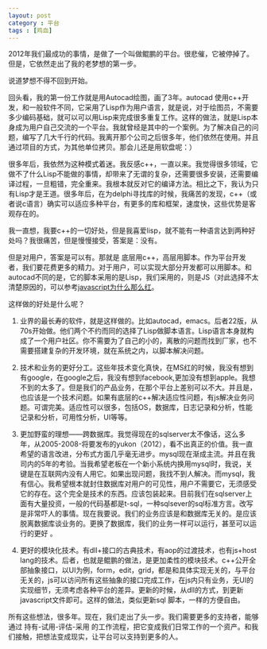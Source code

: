 ```yaml
---
layout: post
category : 平台
tags : [鸡血]
---
```


2012年我们最成功的事情，是做了一个叫做鲲鹏的平台。很悲催，它被停掉了。但是，它依然走出了我的老梦想的第一步。

说道梦想不得不回到开始。

回头看，我的第一份工作就是用Autocad绘图，画了3年。autocad 使用c++开发，和一般软件不同，它采用了Lisp作为用户语言，就是说，对于绘图员，不需要多少编码基础，就可以可以用Lisp来完成很多重复工作。这样的做法，就是Lisp本身成为用户自己交流的一个平台。我就曾经是其中的一个案例。为了解决自己的问题，编写了几大千行的代码。我离开那个公司之后很多年，他们依然在使用。并且通过项目的方式，为其他单位拷贝。那会儿还是用软盘呢：）

很多年后，我依然为这种模式着迷。我反感c++，一直以来。我觉得很多领域，它做不了什么Lisp不能做的事情，却带来了无谓的复杂，还需要很多安装，还需要编译过程，一旦粗错，完全重来。我根本就反对它的编译方法。相比之下，我认为只有Lisp才是王道。很多年后，在为delphi寻找库的时候，我痛苦的发现，c++（或者说c语言）确实可以适应多种平台，有更多的库和框架，速度快，这些优势是客观存在的。

我一直想，我要c++的一切好处，但是我喜爱lisp，就不能有一种语言达到两种好处吗？我很痛苦，但是慢慢接受，答案是：没有。

但是对用户，答案是可以有。那就是 底层用c++，高层用脚本。作为平台开发者，我们要花费更多的精力。对于用户，可以实现大部分开发都可以用脚本。和autocad不同的是，它的脚本采用的是Lisp，我们采用的，则是JS（对此选择不太清楚原因的，可以参考[javascript为什么那么红](2013-3-12-javascript为什么那么红)。

这样做的好处是什么呢？

1. 业界的最长寿的软件，就是这样做的。比如autocad，emacs。后者22版，从70s开始做。他们两个不约而同的选择了Lisp做脚本语言。Lisp语言本身就构成了一个用户社区。你不需要为了自己的小的，离散的问题而找到厂家，也不需要搭建复杂的开发环境，就在系统之内，以脚本解决问题。

2. 技术和业务的更好分工。这些年技术变化真快，在MS红的时候，我没有想到有google，在google之后，我没有想到facebook,更加没有想到apple。我想不到的太多了。但是我们的产品业务，在那个平台上差别可以不大。并且是，也应该是一个技术问题。如果有底层的c++解决适应性问题，有js解决业务问题。可谓完美。适应性可以很多，包括OS，数据库，日志记录和分析，性能记录和分析，可用性分析，UI等等。

3. 更加野蛮的理想——跨数据库。我觉得现在的sqlserver太不像话，这么多年，从2005-2008-将要发布的yukon（2012），看不出真正的价值。我一直希望的语言改进，分布式方面几乎毫无进步。mysql现在渐成主流。并且在我司内的5年的考验。当我希望老板在一个新小系统内换用mysql时，我说，关键是在互联网内没有人用它。如果出现问题，我找不到人解决。而mysql，我有信心。我希望根本就封住数据库对用户的可见性，用户不需要它，无须感受它的存在。这个完全是技术的东西。应该包装起来。目前我们在sqlserver上面有大量投资，一般的代码基都是t-sql，一种sqlsever的sql标准方言。改写是非常吓人的事情。现在我要说。我们的业务应该是和数据库无关的。是应该脱离数据库谈业务的。更换了数据库，我们的业务一样可以运行，甚至可以运行的更好 。

4. 更好的模块化技术。有dll+接口的古典技术，有aop的过渡技术，也有js+host lang的技术。后者，也就是鲲鹏的做法，是更加柔性的模块技术。c++公开全部抽象接口，以UI为例，form，edit，grid，都是和具体实现无关的，与平台无关的，js可以访问所有这些抽象的接口完成工作，在js内只有业务，无UI的实现细节，无须考虑各种平台的差异。更新的时候，从dll的方式，到更新javascript文件即可。这样的做法，类似更新sql 脚本，一样的方便自由。

所有这些想法，很多年。现在，我们走出了头一步。我们需要更多的支持者，能够通过 持有-试用-评估-采用 的工作流程，把它变成我们日常工作的一个资产。和我们接触，把想法变成现实，让平台可以支持到更多的人。

